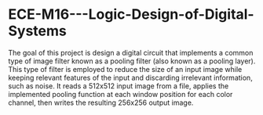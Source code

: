 # ECE-M16---Logic-Design-of-Digital-Systems
The goal of this project is design a digital circuit that implements a common type of image filter known as a pooling filter (also known as a pooling layer). 
This type of filter is employed to reduce the size of an input image while keeping relevant features of the input and discarding irrelevant information, such as noise.
It reads a 512x512 input image from a file, applies the implemented pooling function at each window position for each color channel, then writes the resulting 256x256 output image.
